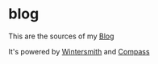 blog
====

This are the sources of my [Blog](http://blog.pagansoft.de "Monty's Sammelsurium")

It's powered by [Wintersmith](http://wintersmith.io) and [Compass](http://compass-style.org)
